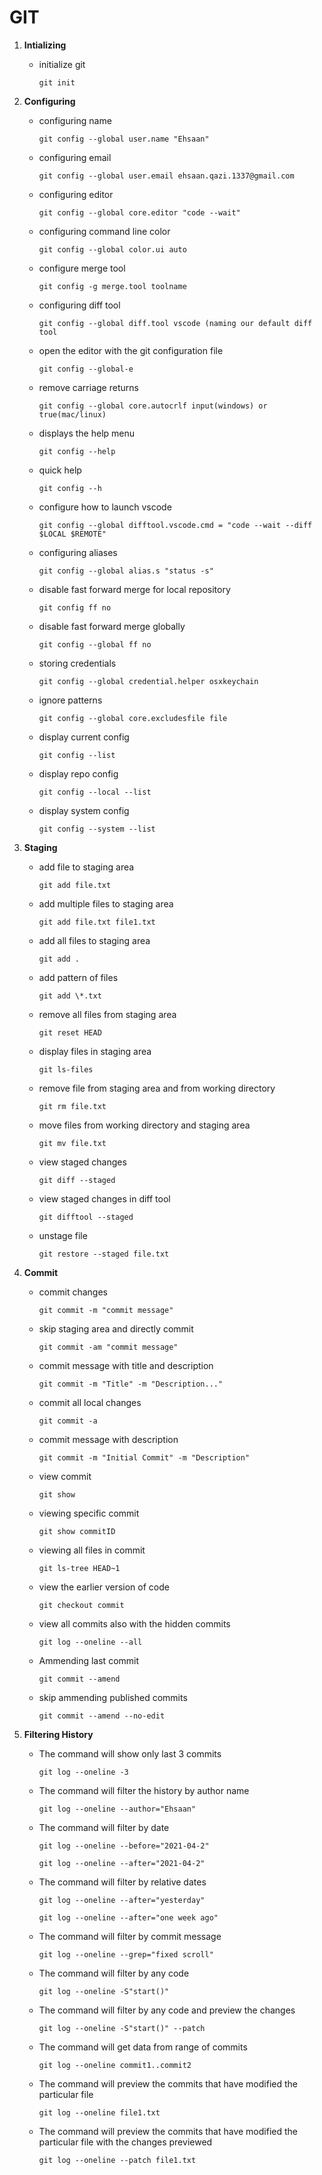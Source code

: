 # GIT

1.  **Intializing**

    - initialize git

      `git init`

2.  **Configuring**

    - configuring name

      `git config --global user.name "Ehsaan"`

    * configuring email

      `git config --global user.email ehsaan.qazi.1337@gmail.com`

    * configuring editor

      `git config --global core.editor "code --wait"`

    * configuring command line color

      `git config --global color.ui auto`

    - configure merge tool

      `git config -g merge.tool toolname`

    - configuring diff tool

      `git config --global diff.tool vscode (naming our default diff tool`

    * open the editor with the git configuration file

      `git config --global-e`

    * remove carriage returns

      `git config --global core.autocrlf input(windows) or true(mac/linux)`

    * displays the help menu

      `git config --help`

    * quick help

      `git config --h`

    * configure how to launch vscode

      `git config --global difftool.vscode.cmd = "code --wait --diff $LOCAL $REMOTE"`

    * configuring aliases

      `git config --global alias.s "status -s"`

    * disable fast forward merge for local repository

      `git config ff no`

    * disable fast forward merge globally

      `git config --global ff no`

    * storing credentials

      `git config --global credential.helper osxkeychain`

    - ignore patterns

      `git config --global core.excludesfile file`

    - display current config

      `git config --list`

    - display repo config

      `git config --local --list`

    - display system config

      `git config --system --list`

3.  **Staging**

    - add file to staging area

      `git add file.txt`

    - add multiple files to staging area

      `git add file.txt file1.txt`

    - add all files to staging area

      `git add .`

    - add pattern of files

      `git add \*.txt`

    - remove all files from staging area

      `git reset HEAD`

    - display files in staging area

      `git ls-files`

    - remove file from staging area and from working directory

      `git rm file.txt`

    - move files from working directory and staging area

      `git mv file.txt`

    - view staged changes

      `git diff --staged`

    - view staged changes in diff tool

      `git difftool --staged`

    * unstage file

      `git restore --staged file.txt`

4.  **Commit**

    - commit changes

      `git commit -m "commit message"`

    * skip staging area and directly commit

      `git commit -am "commit message"`

    * commit message with title and description

      `git commit -m "Title" -m "Description..."`

    * commit all local changes

      `git commit -a`

    * commit message with description

      `git commit -m "Initial Commit" -m "Description"`

    * view commit

      `git show`

    * viewing specific commit

      `git show commitID`

    * viewing all files in commit

      `git ls-tree HEAD~1`

    * view the earlier version of code

      `git checkout commit`

    * view all commits also with the hidden commits

      `git log --oneline --all`

    * Ammending last commit

      `git commit --amend`

    * skip ammending published commits

      `git commit --amend --no-edit`

5.  **Filtering History**

    - The command will show only last 3 commits

      `git log --oneline -3`

    - The command will filter the history by author name

      `git log --oneline --author="Ehsaan"`

    * The command will filter by date

      `git log --oneline --before="2021-04-2"`

      `git log --oneline --after="2021-04-2"`

    * The command will filter by relative dates

      `git log --oneline --after="yesterday"`

      `git log --oneline --after="one week ago"`

    - The command will filter by commit message

      `git log --oneline --grep="fixed scroll"`

    - The command will filter by any code

      `git log --oneline -S"start()"`

    - The command will filter by any code and preview the changes

      `git log --oneline -S"start()" --patch`

    - The command will get data from range of commits

      `git log --oneline commit1..commit2`

    - The command will preview the commits that have modified the particular file

      `git log --oneline file1.txt`

    - The command will preview the commits that have modified the particular file with the changes previewed

      `git log --oneline --patch file1.txt`
